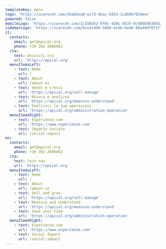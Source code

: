 ```yaml
---
templateKey: menu
logo: 'https://ucarecdn.com/d5ab5ea0-ec73-4bac-8353-1cd09b7634e4/'
powered: false
mobileLogo: 'https://ucarecdn.com/1c158d52-0f6c-420c-853f-0c409b903043/'
sidebarLogo: 'https://ucarecdn.com/bce3c499-5048-4c6b-be46-88a49df0f1ff/'
it:
  contacts:
    email: get@apical.org
    phone: +39 392 2606862
  cta:
    text: Unisciti ora
    url: 'https://apical.org'
  menuItemsLeft:
    - text: Home
      url: /
    - text: About
      url: /about-us
    - text: Vendi e cresci
      url: 'https://apical.org/sell-manage'
    - text: Misura e analizza
      url: 'https://apical.org/measure-understand'
    - text: Snellisci le tue operazioni
      url: 'https://apical.org/administration-operation'
  menuItemsRight:
    - text: Esperienze.com
      url: 'https://www.esperienze.com'
    - text: Impatto Sociale
      url: /social-impact
en:
  contacts:
    email: get@apical.org
    phone: +39 392 2606862
  cta:
    text: Join now
    url: 'https://apical.org'
  menuItemsLeft:
    - text: Home
      url: /
    - text: About
      url: /about-us
    - text: Sell and grow
      url: 'https://apical.org/sell-manage'
    - text: Measure and understand
      url: 'https://apical.org/measure-understand'
    - text: Save your time
      url: 'https://apical.org/administration-operation'
  menuItemsRight:
    - text: Esperienze.com
      url: 'https://www.esperienze.com'
    - text: Social Impact
      url: /social-impact
---
```


